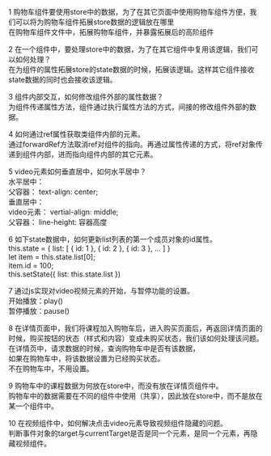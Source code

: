 1 购物车组件要使用store中的数据，为了在其它页面中使用购物车组件方便，我们可以将为购物车组件拓展store数据的逻辑放在哪里  
    在购物车组件文件中，拓展购物车组件，并暴露拓展后的高阶组件  
  
2 在一个组件中，要处理store中的数据，为了在其它组件中复用该逻辑，我们可以如何处理？  
    在为组件的属性拓展store的state数据的时候，拓展该逻辑。这样其它组件接收state数据的同时也会接收该逻辑。  
  
3 组件内部交互，如何修改组件外部的属性数据？  
    为组件传递属性方法，组件通过执行属性方法的方式，间接的修改组件外部的数据。  
  
4 如何通过ref属性获取类组件内部的元素。  
    通过forwardRef方法取消ref对组件的指向。再通过属性传递的方式，将ref对象传递到组件内部，进而指向组件内部的其它元素。  
  
5 video元素如何垂直居中，如何水平居中？  
    水平居中：  
        父容器：    text-align: center;  
    垂直居中：  
        video元素： vertial-align: middle;  
        父容器：    line-height: 容器高度  
  
6 如下state数据中，如何更新list列表的第一个成员对象的id属性。  
    this.state = { list: [ { id: 1 }, { id: 2 }, { id: 3 }, ... ] }  
        let item = this.state.list[0];  
        item.id = 100;  
        this.setState({ list: this.state.list })  
  
7 通过js实现对video视频元素的开始，与暂停功能的设置。  
    开始播放：play()  
    暂停播放：pause()  
  
8 在详情页面中，我们将课程加入购物车后，进入购买页面后，再返回详情页面的时候，购买按钮的状态（样式和内容）变成未购买状态，我们该如何处理该问题。  
    在详情页中，请求数据的时候，查询购物车中是否有该数据，  
        如果在购物车中，将该数据设置为已经购买状态。  
        不在购物车中，不用设置。  
  
9 购物车中的课程数据为何放在store中，而没有放在详情页组件中。  
    购物车中的数据需要在不同的组件中使用（共享），因此放在store中，而不是放在某一个组件中。  
  
10 在视频组件中，如何解决点击video元素导致视频组件隐藏的问题。  
    判断事件对象的target与currentTarget是否是同一个元素，是同一个元素，再隐藏视频组件。  